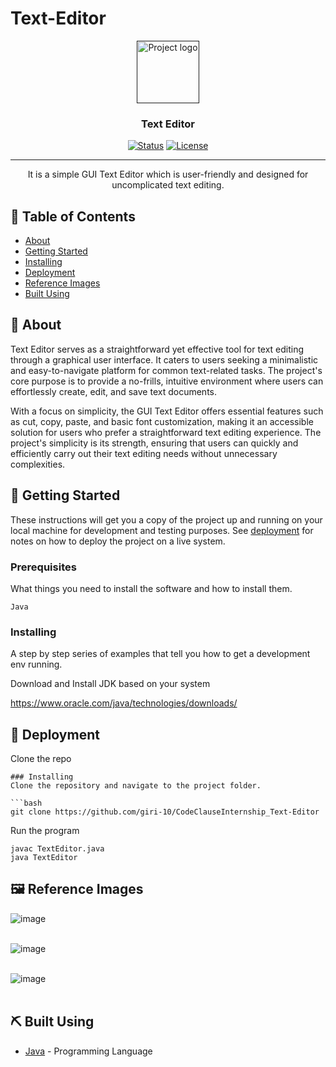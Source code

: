 # Text-Editor


<p align="center">
  <a href="" rel="noopener">
 <img width=100px height=100px src="https://upload.wikimedia.org/wikipedia/commons/thumb/3/38/GNOME_Text_Editor_Icon.svg/1200px-GNOME_Text_Editor_Icon.svg.png" alt="Project logo"></a>
</p>

<h3 align="center">Text Editor</h3>

<div align="center">

  [![Status](https://img.shields.io/badge/status-active-success.svg)]() 
  [![License](https://img.shields.io/badge/license-MIT-blue.svg)](/LICENSE)

</div>

---

<p align="center"> It is a simple GUI Text Editor which is user-friendly and  designed for uncomplicated text editing. 
    <br> 
</p>

## 📝 Table of Contents
- [About](#about)
- [Getting Started](#getting_started)
- [Installing](#installing)
- [Deployment](#deployment)
- [Reference Images](#ref_img)
- [Built Using](#built_using)

## 🧐 About <a name = "about"></a>

Text Editor serves as a straightforward yet effective tool for text editing through a graphical user interface. It caters to users seeking a minimalistic and easy-to-navigate platform for common text-related tasks. The project's core purpose is to provide a no-frills, intuitive environment where users can effortlessly create, edit, and save text documents.

With a focus on simplicity, the GUI Text Editor offers essential features such as cut, copy, paste, and basic font customization, making it an accessible solution for users who prefer a straightforward text editing experience. The project's simplicity is its strength, ensuring that users can quickly and efficiently carry out their text editing needs without unnecessary complexities.


## 🏁 Getting Started <a name = "getting_started"></a>
These instructions will get you a copy of the project up and running on your local machine for development and testing purposes. See [deployment](#deployment) for notes on how to deploy the project on a live system.

### Prerequisites
What things you need to install the software and how to install them.

```
Java
```

### Installing
A step by step series of examples that tell you how to get a development env running.

Download and Install JDK based on your system

[https://www.oracle.com/java/technologies/downloads/
](url)

## 🚀 Deployment <a name = "deployment"></a>
Clone the repo 

```
### Installing
Clone the repository and navigate to the project folder.

```bash
git clone https://github.com/giri-10/CodeClauseInternship_Text-Editor

```

Run the program

```
javac TextEditor.java
java TextEditor

```
## 🖼️ Reference Images <a name = "ref_img"></a>

![image](https://github.com/giri-10/CodeClauseInternship_Text-Editor/assets/90170719/e0a146ce-7437-43be-a163-c060fbd5c942)
<br></br>

![image](https://github.com/giri-10/CodeClauseInternship_Text-Editor/assets/90170719/7a0373cb-a9d5-4f30-9a42-b8db3e440c74)
<br></br>

![image](https://github.com/giri-10/CodeClauseInternship_Text-Editor/assets/90170719/4bb792c1-25a9-4403-8efa-5a935c45f018)
<br></br>

## ⛏️ Built Using <a name = "built_using"></a>
- [Java](https://www.java.com/en/) - Programming Language


